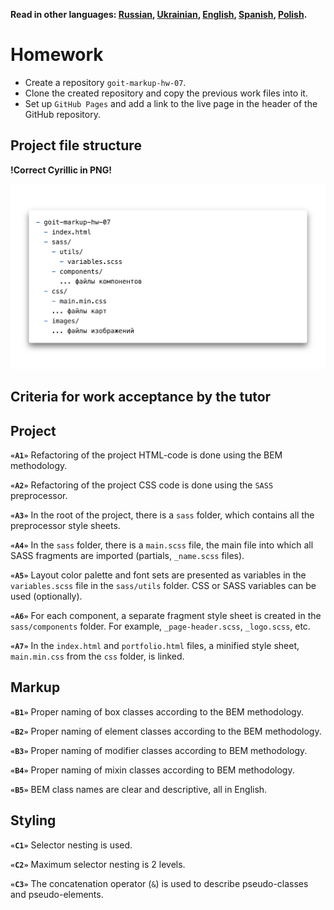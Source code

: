 **Read in other languages: [Russian](README.md), [Ukrainian](README.ua.md),
[English](README.en.md), [Spanish](README.es.md), [Polish](README.pl.md).**

# Homework

- Create a repository `goit-markup-hw-07`.
- Clone the created repository and copy the previous work files into it.
- Set up `GitHub Pages` and add a link to the live page in the header of the
  GitHub repository.

## Project file structure 
**!Correct Cyrillic in PNG!**

![Project file structure](./preview.png) 


## Criteria for work acceptance by the tutor

## Project

**`«A1»`** Refactoring of the project HTML-code is done using the BEM
methodology.

**`«A2»`** Refactoring of the project CSS code is done using the `SASS`
preprocessor.

**`«A3»`** In the root of the project, there is a `sass` folder, which contains
all the preprocessor style sheets.

**`«A4»`** In the `sass` folder, there is a `main.scss` file, the main file into
which all SASS fragments are imported (partials, `_name.scss` files).

**`«A5»`** Layout color palette and font sets are presented as variables in the
`variables.scss` file in the `sass/utils` folder. CSS or SASS variables can be
used (optionally).

**`«A6»`** For each component, a separate fragment style sheet is created in the
`sass/components` folder. For example, `_page-header.scss`, `_logo.scss`, etc.

**`«A7»`** In the `index.html` and `portfolio.html` files, a minified style
sheet, `main.min.css` from the `css` folder, is linked.

## Markup

**`«B1»`** Proper naming of box classes according to the BEM methodology.

**`«B2»`** Proper naming of element classes according to the BEM methodology.

**`«B3»`** Proper naming of modifier classes according to BEM methodology.

**`«B4»`** Proper naming of mixin classes according to BEM methodology.

**`«B5»`** BEM class names are clear and descriptive, all in English.

## Styling

**`«C1»`** Selector nesting is used.

**`«C2»`** Maximum selector nesting is 2 levels.

**`«C3»`** The concatenation operator (`&`) is used to describe pseudo-classes
and pseudo-elements.
